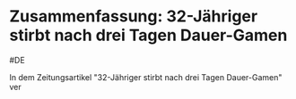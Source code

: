 # Zusammenfassung: 32-Jähriger stirbt nach drei Tagen Dauer-Gamen
#DE 

In dem Zeitungsartikel "32-Jähriger stirbt nach drei Tagen Dauer-Gamen" ver